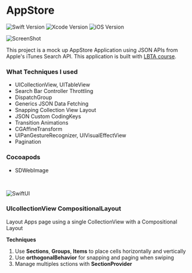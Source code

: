 # AppStore

![Swift Version](https://img.shields.io/badge/Swift-5-orange.svg)
![Xcode Version](https://img.shields.io/badge/Xcode-11.6-lightgrey.svg)
![iOS Version](https://img.shields.io/badge/iOS-13.4%2B-brightgreen.svg)

![ScreenShot](https://user-images.githubusercontent.com/120652830/224257378-52d2c66e-3814-4f6e-ac1b-18e3165ee96c.jpeg)

This project is a mock up AppStore Application using JSON APIs from Apple's iTunes Search API. This application is built with [LBTA course](https://www.letsbuildthatapp.com/course/AppStore%20JSON%20APIs).


### What Techniques I used
* UICollectionView, UITableView
* Search Bar Controller Throttling
* DispatchGroup
* Generics JSON Data Fetching
* Snapping Collection View Layout
* JSON Custom CodingKeys
* Transition Animations
* CGAffineTransform
* UIPanGestureRecognizer, UIVisualEffectView
* Pagination

### Cocoapods
* SDWebImage

&nbsp;

 ![SwiftUI](/images/SwiftUI.png)

### UIcollectionView CompositionalLayout
Layout Apps page using a single CollectionView with a Compositional Layout

**Techniques**
1. Use **Sections**, **Groups**, **Items** to place cells horizontally and vertically
2. Use **orthogonalBehavior** for snapping and paging when swiping
3. Manage multiples sctions with **SectionProvider**

